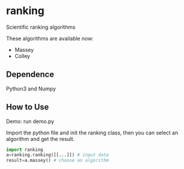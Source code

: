 # ranking
Scientific ranking algorithms 

These algorithms are available now:
* Massey
* Colley

## Dependence

Python3 and Numpy

## How to Use

Demo: run demo.py

Import the python file and init the ranking class, then you can select an algorithm and get the result.
```python
import ranking
a=ranking.ranking([[...]]) # input data
result=a.massey() # choose an algorithm
```
